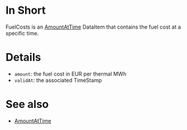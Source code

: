 # In Short

FuelCosts is an [AmountAtTime](./AmountAtTime.md) DataItem that contains the fuel cost at a specific time.

# Details

* `amount`: the fuel cost in EUR per thermal MWh
* `validAt`: the associated TimeStamp

# See also

* [AmountAtTime](./AmountAtTime.md)